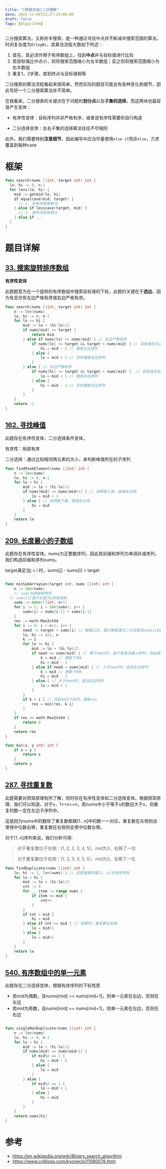 ```yaml
---
title: "[刷题总结]二分搜索"
date: 2022-11-04T13:27:25+08:00
draft: false
Tags: [Algorithm]
---
```


二分搜索算法，又称折半搜索，是一种通过寻找中点并不断减半搜索范围的算法，时间复杂度为`O(logN)`，其算法流程大致如下所述：

1. 首先，其必须作用于有序数组上，找到**中点**并与目标值进行比较
2. 若目标值比中点小，则将搜索范围缩小为左半数组；反之则将搜索范围缩小为右半数组
3. 重复1，2步骤，直到终点与目标值相等

二分搜索的算法流程看起来很简单，然而实际的题目可能会有各种变化和细节，因此写好一个二分搜索算法并不简单。

在我看来，二分搜索的关键点在于问题的**划分点**以及**子集的选择**，而这两块也最容易产生变体：

- 有序性变体：目标序列并非严格有序，或者说有序性需要你自行构造

- 二分选择变体：左右子集的选择算法往往不尽相同

此外，我们需要特别**注意细节**，因此编写中应当尽量使用`else if`而非`else`，力求覆盖到每种case

# 框架

```go
func search(nums []int, target int) int {
  lo, hi := 0, n-1
  for less(lo, hi) {
    mid := getmid(lo, hi)
    if equalcase(mid, target) {
      // 1. 先考虑相等情况
    } else if lesscase(target, mid) {
      // 2. 再考虑其他情况
    } else if ...
  }
}
```

# 题目详解

## [33. 搜索旋转排序数组](https://leetcode.cn/problems/search-in-rotated-sorted-array/description/)

**有序性变体**

此题题意为在一个旋转的有序数组中搜索目标值的下标，此题的关键在于**选边**，因为有且仅有左边严格有序或右边严格有序。

```go
func search(nums []int, target int) int {
	n := len(nums)
	lo, hi := 0, n-1
	for lo <= hi {
		mid := lo + (hi-lo)/2
		if nums[mid] == target {
			return mid
		} else if nums[lo] <= nums[mid] { // 左边严格有序
			if nums[lo] <= target && target < nums[mid] { // 目标值在左边序列
				hi = mid - 1 // 搜索左边序列
			} else {
				lo = mid + 1 // 否则搜索右边序列
			}
		} else { // 右边严格有序
			if nums[hi] >= target && target > nums[mid] {  // 目标值在右边序列
				lo = mid + 1 // 搜素右边序列
			} else {
				hi = mid - 1 // 否则搜索左边序列
			}
		}
	}
	return -1
}

```

## [162. 寻找峰值](https://leetcode.cn/problems/find-peak-element/description/)

此题存在有序性变体，二分选择条件变体。

有序性：局部有序

二分选择：通过比较相邻两元素的大小，来判断峰值所在的子序列

```go
func findPeakElement(nums []int) int {
	n := len(nums)
	lo, hi := 0, n-1
	for lo < hi {
		mid := lo + (hi-lo)/2
		if nums[mid] <= nums[mid+1] { // 说明是上坡，峰值在右侧
			lo = mid + 1
		} else { // 说明是下坡，峰值在左侧
			hi = mid
		}
	}
	return lo
}
```

## 	[209. 长度最小的子数组](https://leetcode.cn/problems/minimum-size-subarray-sum/description/)

此题存在有序性变体。nums为正整数序列，因此其前缀和序列为单调非减序列，我们构造前缀和序列sums。

target满足当j > i 时，sums[j] - sums[i] = target

```go

func minSubArrayLen(target int, nums []int) int {
	n := len(nums)
	// sums为前缀和序列
  // sums[i]表示长度为i的前缀和
	sums := make([]int, n+1)
	for i := 1; i < len(sums); i++ {
		sums[i] = nums[i-1] + sums[i-1]
	}
	res := math.MaxInt64
	for i := 0; i < n+1; i++ {
		need := target + sums[i] // 根据公式，我们需要通过二分法查找sums[idx]=need的下标
		lo, hi := i+1, n
		k := i
		for lo <= hi {
			mid := lo + (hi-lo)/2
			if need == sums[mid] { // 等于need时，由于是查找最小序列，因此取左边序列
				k = mid // 更新下标k
				hi = mid - 1
			} else if need < sums[mid] { // 小于need时，查找左边序列
				k = mid // 更新下标k
				hi = mid - 1
			} else { // 大于need时，查找右边序列
				lo = mid + 1
			}
		}
		if k > i { // 找到对应下标时，更新res
			res = min(res, k-i)
		}
	}
	if res == math.MaxInt64 {
		return 0
	}
	return res
}

func min(x, y int) int {
	if x < y {
		return x
	}
	return y
}

```

## [287. 寻找重复数](https://leetcode.cn/problems/find-the-duplicate-number/description/)

此题需要对鸽笼原理有所了解，同时存在有序性变体和二分选择变体。根据鸽笼原理，我们可以知道，对于x，1<=x<=n，若nums中小于等于x的数目大于x，则重复的数一定在左边子序列中。

这是因为nums中的数除了重复数都跟[1...n]中的数一一对应，重复数在左侧则会使得中位数右移，重复数在右侧则会使中位数左移。

对于[1..n]序列来说，我们分析可得:

> 对于重复数位于左侧：[1, 2, 2, 3, 4, 5]，mid为3，右移了一位
>
> 对于重复数位于右侧：[1, 2, 3, 4, 5, 5]，mid为3，左移了一位

```go
func findDuplicate(nums []int) int {
	lo, hi := 1, len(nums)-1 // 这里搜索的是[1..n]的有序序列
	for lo < hi {
		mid := lo + (hi-lo)/2
		cnt := 0
		for _, item := range nums {
			if item <= mid {
				cnt++
			}
		}
		if cnt > mid {
			hi = mid
		} else if cnt == mid { // 相等时，重复数在右侧
			lo = mid+1
		} else {
			lo = mid+1
		}
	}
	return lo
}
```

## [540. 有序数组中的单一元素](https://leetcode.cn/problems/single-element-in-a-sorted-array/description/)

此题存在二分选择变体，根据有序序列的下标性质

- 若mid为偶数，且nums[mid] == nums[mid+1]，则单一元素在右边，否则在左边
- 若mid为奇数，且nums[mid] == nums[mid+1]，则单一元素在左边，否则在右边

```go

func singleNonDuplicate(nums []int) int {
	n := len(nums)
	lo, hi := 0, n-1
	for lo < hi {
		mid := lo + (hi-lo)/2
		if nums[mid] == nums[mid+1] {
			if mid%2 == 1 {
				hi = mid - 1
			} else {
				lo = mid
			}
		} else {
			if mid%2 == 1 {
				lo = mid + 1
			} else {
				hi = mid
			}
		}
	}
	return nums[hi]
}
```



# 参考

- https://en.wikipedia.org/wiki/Binary_search_algorithm
- https://www.cnblogs.com/kyoner/p/11080078.html
